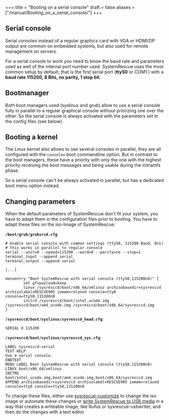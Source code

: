 +++
title = "Booting on a serial console"
draft = false
aliases = ["/manual/Booting_on_a_serial_console/"]
+++

## Serial console

Serial consoles instead of a regular graphics card with VGA or HDMI/DP output 
are common on embedded systems, but also used for remote management on servers.

For a serial console to work you need to know the baud rate and parameters
used as well of the internal port number used. SystemRescue uses the most common 
setup by default, that is the first serial port (**ttyS0** or COM1:) with a **baud 
rate 115200, 8 Bits, no parity, 1 stop bit**.

## Bootmanager

Both boot managers used (syslinux and grub) allow to use a serial console fully
in parallel to a regular graphical console without priorizing one over the other.
So the serial console is always activated with the parameters set in the config
files (see below).

## Booting a kernel

The Linux kernel also allows to use several consoles in parallel, they are all
configured with the `console=` boot commandline option. But in contrast to the
boot managers, these have a priority with only the one with the highest priority
receiving the boot messages and being usable during the initramfs phase.

So a serial console can't be always activated in parallel, but has a
dedicated boot menu option instead.

## Changing parameters

When the default parameters of SystemRescue don't fit your system, you have
to adapt them in the configuration files prior to booting. You have to adapt these
files on the iso-Image of SystemRescue:

**`/boot/grub/grubsrcd.cfg`**:
```
# enable serial console with common settings (ttyS0, 115200 Baud, 8n1)
# this works in parallel to regular console
serial --unit=0 --speed=115200 --word=8 --parity=no --stop=1
terminal_input --append serial
terminal_output --append serial

[...]

menuentry "Boot SystemRescue with serial console (ttyS0,115200n8)" {
        set gfxpayload=keep
        linux /sysresccd/boot/x86_64/vmlinuz archisobasedir=sysresccd archisolabel=RESCUE905 iomem=relaxed console=tty0 console=ttyS0,115200n8
        initrd /sysresccd/boot/intel_ucode.img /sysresccd/boot/amd_ucode.img /sysresccd/boot/x86_64/sysresccd.img
}
```

**`/sysresccd/boot/syslinux/sysresccd_head.cfg`**:
```
SERIAL 0 115200
```

**`/sysresccd/boot/syslinux/sysresccd_sys.cfg`**:
```
LABEL sysresccd-serial
TEXT HELP
Use a serial console.
ENDTEXT
MENU LABEL Boot SystemRescue with serial console (ttyS0,115200n8)
LINUX boot/x86_64/vmlinuz
INITRD boot/intel_ucode.img,boot/amd_ucode.img,boot/x86_64/sysresccd.img
APPEND archisobasedir=sysresccd archisolabel=RESCUE905 iomem=relaxed console=tty0 console=ttyS0,115200n8
```

To change these files, either use [sysrescue-customize](/scripts/sysrescue-customize/) to change the iso image
or automate these changes or [write SystemRescue to USB media](/Installing-SystemRescue-on-a-USB-memory-stick/)
in a way that creates a writeable image, like Rufus or sysrescue-usbwriter, and then do the changes with a
text editor.
